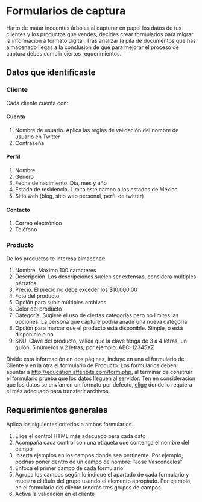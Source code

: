 # Formularios de captura

Harto de matar inocentes árboles al capturar en papel los datos de tus clientes y los productos que vendes, decides crear formularios para migrar la información a formato digital. Tras analizar la pila de documentos que has almacenado llegas a la conclusión de que para mejorar el proceso de captura debes cumplir ciertos requerimientos.

## Datos que identificaste

### Cliente

Cada cliente cuenta con:

#### Cuenta

1. Nombre de usuario. Aplica las reglas de validación del nombre de usuario en Twitter
2. Contraseña

#### Perfil

1. Nombre
2. Género
3. Fecha de nacimiento. Día, mes y año
4. Estado de residencia. Limita este campo a los estados de México
5. Sitio web (blog, sitio web personal, perfil de twitter)

#### Contacto

1. Correo electrónico
2. Teléfono

### Producto

De los productos te interesa almacenar:

1. Nombre. Máximo 100 caracteres
2. Descripción. Las descripciones suelen ser extensas, considera múltiples párrafos
3. Precio. El precio no debe exceder los $10,000.00
3. Foto del producto
4. Opción para subir múltiples archivos
5. Color del producto
6. Categoría. Sugiere el uso de ciertas categorías pero no limites las opciones. La persona que capture podría añadir una nueva categoría
8. Opción para marcar que el producto está disponible. Simple, o está disponible o no
9. SKU. Clave del producto, valida que la clave tenga de 3 a 4 letras, un guión, 5 números y 2 letras, por ejemplo: ABC-12345XZ

Divide está información en dos páginas, incluye en una el formulario de Cliente y en la otra el formulario de Producto. Los formularios deben apuntar a http://education.affenbits.com/form.php, al terminar de construir el formulario prueba que los datos lleguen al servidor. Ten en consideración que los datos se envían en un formato por defecto, [elige](http://www.w3.org/TR/html5/forms.html#attr-fs-enctype) donde lo requiera el más adecuado para transferir archivos.

## Requerimientos generales

Aplica los siguientes criterios a ambos formularios.

1. Elige el control HTML más adecuado para cada dato
2. Acompaña cada control con una etiqueta que contenga el nombre del campo
3. Inserta ejemplos en los campos donde sea pertinente. Por ejemplo, podrías poner dentro de un campo de nombre: "José Vasconcelos"
4. Enfoca el primer campo de cada formulario
5. Agrupa los campos según lo indique el apartado de cada formulario y muestra el título del grupo usando el elemento apropiado. Por ejemplo, en el formulario del cliente tendrás tres grupos de campos
6. Activa la validación en el cliente
